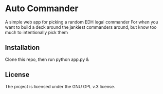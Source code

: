Auto Commander
========

A simple web app for picking a random EDH legal commander
For when you want to build a deck around the jankiest commanders around, but know too much to intentionally pick them


Installation
------------

Clone this repo, then run 
	python app.py &


License
-------

The project is licensed under the GNU GPL v.3 license.